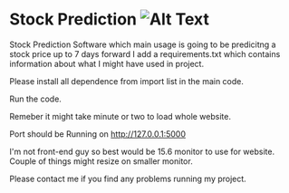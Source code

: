 # Stock Prediction ![Alt Text](https://media.giphy.com/media/vFKqnCdLPNOKc/giphy.gif)


 Stock Prediction Software which main usage is going to be predicitng a stock price up to 7 days forward
I add a requirements.txt which contains information about what I might have used in project. 

Please install all dependence from import list in the main code.

Run the code.

Remeber it might take minute or two to load whole website.

Port should be Running on http://127.0.0.1:5000

I'm not front-end guy so best would be 15.6 monitor to use for website. Couple of things might resize on smaller monitor.

Please contact me if you find any problems running my project.
